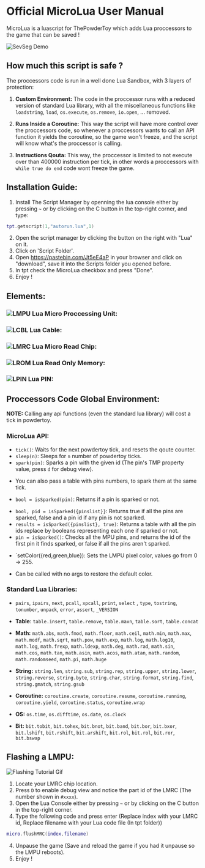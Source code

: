 # Official MicroLua User Manual

MicroLua is a luascript for ThePowderToy which adds Lua proccessors to the game that can be saved !

![SevSeg Demo](https://raw.githubusercontent.com/RamiLego4Game/TPTMicroLua/master/MicroLua%201.gif "SevenSegment display driven by a MicroLua Proccessor")

## How much this script is safe ?

The proccessors code is run in a well done Lua Sandbox, with 3 layers of protection:

1. **Custom Environment:** The code in the proccessor runs with a reduced version of standard Lua library, 
with all the miscellaneous functions like `loadstring`, `load`, `os.execute`, `os.remove`, `io.open`, ... removed.

2. **Runs Inside a Coroutine:** This way the script will have more control over the proccessors code, so whenever a proccessors wants to call an API function it yields the coroutine, so the game won't freeze, and the script will know what's the proccessor is calling.

3. **Instructions Qouta:** This way, the proccessor is limited to not execute over than 400000 instruction per tick, in other words a proccessors with `while true do end` code wont freeze the game.

## Installation Guide:
1. Install The Script Manager by openning the lua console either by pressing `~` or by clicking on the C button in the top-right corner, and type:
```lua
tpt.getscript(1,"autorun.lua",1)
```

2. Open the script manager by clicking the button on the right with "Lua" on it.
3. Click on 'Script Folder'.
4. Open https://pastebin.com/Jt5eE4aP in your browser and click on "download", save it into the Scripts folder you opened before.
5. In tpt check the MicroLua checkbox and press "Done".
6. Enjoy !

## Elements:

### ![LMPU](https://raw.githubusercontent.com/RamiLego4Game/TPTMicroLua/master/LMPU.png "LMPU") Lua Micro Proccessing Unit:

### ![LCBL](https://raw.githubusercontent.com/RamiLego4Game/TPTMicroLua/master/LCBL.png "LCBL") Lua Cable:

### ![LMRC](https://raw.githubusercontent.com/RamiLego4Game/TPTMicroLua/master/LMRC.png "LMRC") Lua Micro Read Chip:

### ![LROM](https://raw.githubusercontent.com/RamiLego4Game/TPTMicroLua/master/LROM.png "LROM") Lua Read Only Memory:

### ![LPIN](https://raw.githubusercontent.com/RamiLego4Game/TPTMicroLua/master/LPIN.png "LPIN") Lua PIN:

## Proccessors Code Global Environment:

**NOTE:** Calling any api functions (even the standard lua library) will cost a tick in powdertoy.

### MicroLua API:

* `tick()`: Waits for the next powdertoy tick, and resets the qoute counter.
* `sleep(n)`: Sleeps for `n` number of powdertoy ticks.
* `spark(pin)`: Sparks a pin with the given id (The pin's TMP property value, press `d` for debug view).
 - You can also pass a table with pins numbers, to spark them at the same tick.
* `bool = isSparked(pin)`: Returns if a pin is sparked or not.
 - `bool, pid = isSparked({pinslist}}`: Returns true if all the pins are sparked, false and a pin id if any pin is not sparked.
 - `results = isSparked({pinslist}, true)`: Returns a table with all the pin ids replace by booleans representing each one if sparked or not.
 - `pin = isSparked()`: Checks all the MPU pins, and returns the id of the first pin it finds sparked, or false if all the pins aren't sparked.
* `setColor({red,green,blue}): Sets the LMPU pixel color, values go from 0 -> 255.
 - Can be called with no args to restore the default color.

### Standard Lua Libraries:

* `pairs`, `ipairs`, `next`, `pcall`, `xpcall`, `print`, `select` , `type`, `tostring`, `tonumber`, `unpack`, `error`, `assert`, `_VERSION`

* **Table**:
`table.insert`, `table.remove`, `table.maxn`, `table.sort`, `table.concat`

* **Math:**
`math.abs`, `math.fmod`, `math.floor`, `math.ceil`, `math.min`, `math.max`, `math.modf`, `math.sqrt`, `math.pow`, `math.exp`, `math.log`, `math.log10`, `math.log`, `math.frexp`, `math.ldexp`, `math.deg`, `math.rad`, `math.sin`, `math.cos`, `math.tan`, `math.asin`, `math.acos`, `math.atan`, `math.random`, `math.randomseed`, `math.pi`, `math.huge`
 
 * **String:**
`string.len`, `string.sub`, `string.rep`, `string.upper`, `string.lower`, `string.reverse`, `string.byte`, `string.char`, `string.format`, `string.find`, `string.gmatch`, `string.gsub`
 
 * **Coroutine:**
`coroutine.create`, `coroutine.resume`, `coroutine.running`, `coroutine.yield`, `coroutine.status`, `coroutine.wrap`
 
 * **OS:**
`os.time`, `os.difftime`, `os.date`, `os.clock`

 * **Bit:**
 `bit.tobit`, `bit.tohex`, `bit.bnot`, `bit.band`, `bit.bor`, `bit.bxor`, `bit.lshift`, `bit.rshift`, `bit.arshift`, `bit.rol`, `bit.rol`, `bit.ror`, `bit.bswap`

## Flashing a LMPU:
![Flashing Tutorial Gif](https://raw.githubusercontent.com/RamiLego4Game/TPTMicroLua/master/MPU%20Flashing.gif "A gif showing how to flash a proccessor")
1. Locate your LMRC chip location.
2. Press `D` to enable debug view and notice the part id of the LMRC (The number shown in `#xxxx`).
2. Open the Lua Console either by pressing `~` or by clicking on the C button in the top-right corner.
3. Type the following code and press enter (Replace index with your LMRC id, Replace filename with your Lua code file (In tpt folder))
```lua
micro.flushMRC(index,filename)
```
4. Unpause the game (Save and reload the game if you had it unpause so the LMPU reboots).
5. Enjoy !

